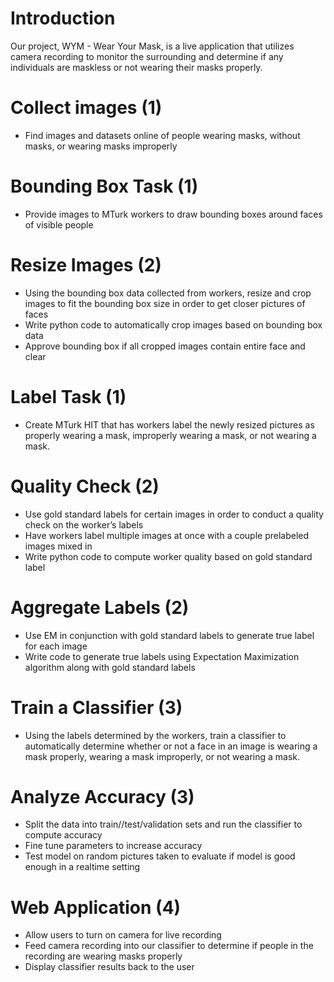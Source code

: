# Introduction
Our project, WYM - Wear Your Mask, is a live application that utilizes camera recording to monitor the surrounding and determine if any individuals are maskless or not wearing their masks properly.
# Collect images (1)
* Find images and datasets online of people wearing masks, without masks, or wearing masks improperly
# Bounding Box Task (1)
* Provide images to MTurk workers to draw bounding boxes around faces of visible people
# Resize Images (2)
* Using the bounding box data collected from workers, resize and crop images to fit the bounding box size in order to get closer pictures of faces
* Write python code to automatically crop images based on bounding box data
* Approve bounding box if all cropped images contain entire face and clear
# Label Task (1) 
* Create MTurk HIT that has workers label the newly resized pictures as properly wearing a mask, improperly wearing a mask, or not wearing a mask.
# Quality Check (2)
* Use gold standard labels for certain images in order to conduct a quality check on the worker’s labels
* Have workers label multiple images at once with a couple prelabeled images mixed in
* Write python code to compute worker quality based on gold standard label
# Aggregate Labels (2)
* Use EM in conjunction with gold standard labels to generate true label for each image
* Write code to generate true labels using Expectation Maximization algorithm along with gold standard labels
# Train a Classifier (3)
* Using the labels determined by the workers, train a classifier to automatically determine whether or not a face in an image is wearing a mask properly, wearing a mask improperly, or not wearing a mask.
# Analyze Accuracy (3)
* Split the data into train//test/validation sets and run the classifier to compute accuracy
* Fine tune parameters to increase accuracy
* Test model on random pictures taken to evaluate if model is good enough in a realtime setting
# Web Application (4)
* Allow users to turn on camera for live recording
* Feed camera recording into our classifier to determine if people in the recording are wearing masks properly
* Display classifier results back to the user
